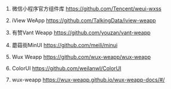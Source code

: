 1. 微信小程序官方组件库
https://github.com/Tencent/weui-wxss

2. iView WeApp
https://github.com/TalkingData/iview-weapp

3. 有赞Vant Weapp 
https://github.com/youzan/vant-weapp

4. 蘑菇街MinUI
https://github.com/meili/minui

5. Wux Weapp
https://github.com/wux-weapp/wux-weapp

6. ColorUI
https://github.com/weilanwl/ColorUI

7. wux-weapp
https://wux-weapp.github.io/wux-weapp-docs/#/